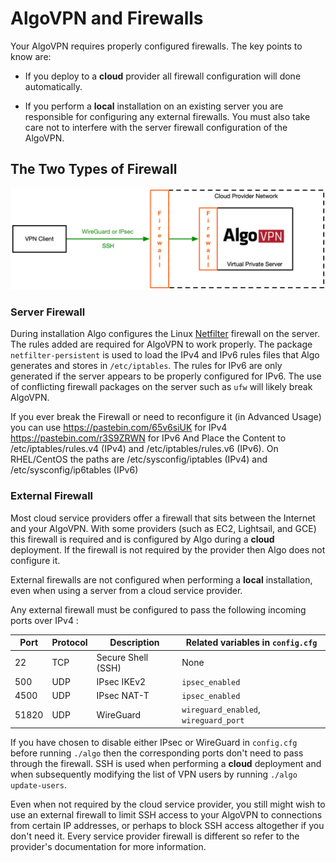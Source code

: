 # AlgoVPN and Firewalls

Your AlgoVPN requires properly configured firewalls. The key points to know are:

* If you deploy to a **cloud** provider all firewall configuration will done automatically.

* If you perform a **local** installation on an existing server you are responsible for configuring any external firewalls. You must also take care not to interfere with the server firewall configuration of the AlgoVPN.

## The Two Types of Firewall

![Firewall Illustration](/docs/images/firewalls.png)

### Server Firewall

During installation Algo configures the Linux [Netfilter](https://en.wikipedia.org/wiki/Netfilter) firewall on the server. The rules added are required for AlgoVPN to work properly. The package `netfilter-persistent` is used to load the IPv4 and IPv6 rules files that Algo generates and stores in `/etc/iptables`. The rules for IPv6 are only generated if the server appears to be properly configured for IPv6. The use of conflicting firewall packages on the server such as `ufw` will likely break AlgoVPN.

If you ever break the Firewall or need to reconfigure it (in Advanced Usage) you can use
https://pastebin.com/65v6siUK for IPv4
https://pastebin.com/r3S9ZRWN for IPv6
And Place the Content to /etc/iptables/rules.v4 (IPv4) and /etc/iptables/rules.v6 (IPv6).
On RHEL/CentOS the paths are /etc/sysconfig/iptables (IPv4) and /etc/sysconfig/ip6tables (IPv6)
### External Firewall

Most cloud service providers offer a firewall that sits between the Internet and your AlgoVPN. With some providers (such as EC2, Lightsail, and GCE) this firewall is required and is configured by Algo during a **cloud** deployment. If the firewall is not required by the provider then Algo does not configure it.

External firewalls are not configured when performing a **local** installation, even when using a server from a cloud service provider.

Any external firewall must be configured to pass the following incoming ports over IPv4 :

Port | Protocol | Description | Related variables in `config.cfg`
---- | -------- | ----------- | ---------------------------------
22    | TCP | Secure Shell (SSH) | None
500   | UDP | IPsec IKEv2 | `ipsec_enabled`
4500  | UDP | IPsec NAT-T | `ipsec_enabled`
51820 | UDP | WireGuard | `wireguard_enabled`, `wireguard_port`

If you have chosen to disable either IPsec or WireGuard in `config.cfg` before running `./algo` then the corresponding ports don't need to pass through the firewall. SSH is used when performing a **cloud** deployment and when subsequently modifying the list of VPN users by running `./algo update-users`.

Even when not required by the cloud service provider, you still might wish to use an external firewall to limit SSH access to your AlgoVPN to connections from certain IP addresses, or perhaps to block SSH access altogether if you don't need it. Every service provider firewall is different so refer to the provider's documentation for more information.
